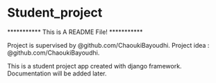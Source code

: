 # Student_project

*********** This is A README File!  ***********

Project is supervised by @github.com/ChaoukiBayoudhi.
Project idea : @github.com/ChaoukiBayoudhi.


This is a student project app created with django framework.
Documentation will be added later.
